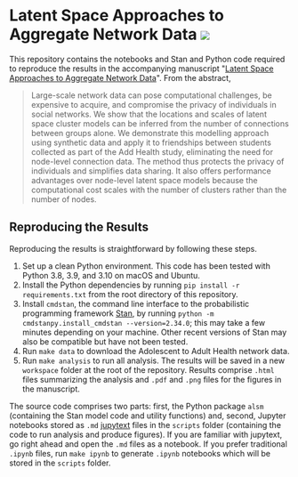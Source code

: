# Latent Space Approaches to Aggregate Network Data [![](https://github.com/tillahoffmann/alsm/actions/workflows/main.yml/badge.svg)](https://github.com/tillahoffmann/alsm/actions/workflows/main.yml)

This repository contains the notebooks and Stan and Python code required to reproduce the results in the accompanying manuscript "[Latent Space Approaches to Aggregate Network Data](https://arxiv.org/abs/2303.08338)". From the abstract,

> Large-scale network data can pose computational challenges, be expensive to acquire, and compromise the privacy of individuals in social networks. We show that the locations and scales of latent space cluster models can be inferred from the number of connections between groups alone. We demonstrate this modelling approach using synthetic data and apply it to friendships between students collected as part of the Add Health study, eliminating the need for node-level connection data. The method thus protects the privacy of individuals and simplifies data sharing. It also offers performance advantages over node-level latent space models because the computational cost scales with the number of clusters rather than the number of nodes.

## Reproducing the Results

Reproducing the results is straightforward by following these steps.

1. Set up a clean Python environment. This code has been tested with Python 3.8, 3.9, and 3.10 on macOS and Ubuntu.
2. Install the Python dependencies by running `pip install -r requirements.txt` from the root directory of this repository.
3. Install `cmdstan`, the command line interface to the probabilistic programming framework [Stan](https://mc-stan.org), by running `python -m cmdstanpy.install_cmdstan --version=2.34.0`; this may take a few minutes depending on your machine. Other recent versions of Stan may also be compatible but have not been tested.
4. Run `make data` to download the Adolescent to Adult Health network data.
5. Run `make analysis` to run all analysis. The results will be saved in a new `workspace` folder at the root of the repository. Results comprise `.html` files summarizing the analysis and `.pdf` and `.png` files for the figures in the manuscript.

The source code comprises two parts: first, the Python package `alsm` (containing the Stan model code and utility functions) and, second, Jupyter notebooks stored as `.md` [jupytext](https://jupytext.readthedocs.io/) files in the `scripts` folder (containing the code to run analysis and produce figures). If you are familiar with jupytext, go right ahead and open the `.md` files as a notebook. If you prefer traditional `.ipynb` files, run `make ipynb` to generate `.ipynb` notebooks which will be stored in the `scripts` folder.
